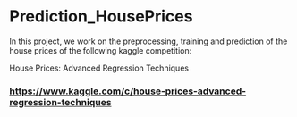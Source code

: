 # Prediction_HousePrices

In this project, we work on the preprocessing, training and prediction of the house prices of the following kaggle competition:

House Prices: Advanced Regression Techniques

### https://www.kaggle.com/c/house-prices-advanced-regression-techniques

